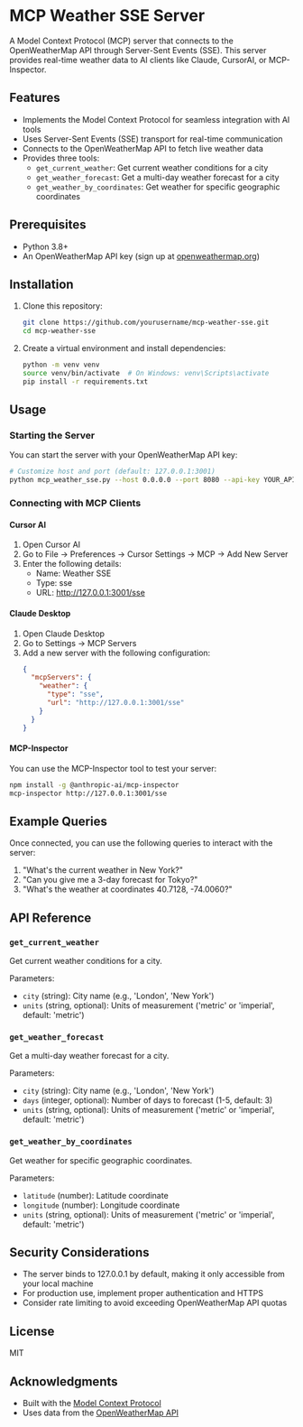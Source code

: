 # MCP Weather SSE Server

A Model Context Protocol (MCP) server that connects to the OpenWeatherMap API through Server-Sent Events (SSE). This server provides real-time weather data to AI clients like Claude, CursorAI, or MCP-Inspector.

## Features

- Implements the Model Context Protocol for seamless integration with AI tools
- Uses Server-Sent Events (SSE) transport for real-time communication
- Connects to the OpenWeatherMap API to fetch live weather data
- Provides three tools:
  - `get_current_weather`: Get current weather conditions for a city
  - `get_weather_forecast`: Get a multi-day weather forecast for a city
  - `get_weather_by_coordinates`: Get weather for specific geographic coordinates

## Prerequisites

- Python 3.8+
- An OpenWeatherMap API key (sign up at [openweathermap.org](https://openweathermap.org/))

## Installation

1. Clone this repository:
   ```bash
   git clone https://github.com/yourusername/mcp-weather-sse.git
   cd mcp-weather-sse
   ```

2. Create a virtual environment and install dependencies:
   ```bash
   python -m venv venv
   source venv/bin/activate  # On Windows: venv\Scripts\activate
   pip install -r requirements.txt
   ```

## Usage

### Starting the Server

You can start the server with your OpenWeatherMap API key:

```bash
# Customize host and port (default: 127.0.0.1:3001)
python mcp_weather_sse.py --host 0.0.0.0 --port 8080 --api-key YOUR_API_KEY
```

### Connecting with MCP Clients

#### Cursor AI

1. Open Cursor AI
2. Go to File → Preferences → Cursor Settings → MCP → Add New Server
3. Enter the following details:
   - Name: Weather SSE
   - Type: sse
   - URL: http://127.0.0.1:3001/sse

#### Claude Desktop

1. Open Claude Desktop
2. Go to Settings → MCP Servers
3. Add a new server with the following configuration:
   ```json
   {
     "mcpServers": {
       "weather": {
         "type": "sse",
         "url": "http://127.0.0.1:3001/sse"
       }
     }
   }
   ```

#### MCP-Inspector

You can use the MCP-Inspector tool to test your server:

```bash
npm install -g @anthropic-ai/mcp-inspector
mcp-inspector http://127.0.0.1:3001/sse
```

## Example Queries

Once connected, you can use the following queries to interact with the server:

1. "What's the current weather in New York?"
2. "Can you give me a 3-day forecast for Tokyo?"
3. "What's the weather at coordinates 40.7128, -74.0060?"

## API Reference

### `get_current_weather`

Get current weather conditions for a city.

Parameters:
- `city` (string): City name (e.g., 'London', 'New York')
- `units` (string, optional): Units of measurement ('metric' or 'imperial', default: 'metric')

### `get_weather_forecast`

Get a multi-day weather forecast for a city.

Parameters:
- `city` (string): City name (e.g., 'London', 'New York')
- `days` (integer, optional): Number of days to forecast (1-5, default: 3)
- `units` (string, optional): Units of measurement ('metric' or 'imperial', default: 'metric')

### `get_weather_by_coordinates`

Get weather for specific geographic coordinates.

Parameters:
- `latitude` (number): Latitude coordinate
- `longitude` (number): Longitude coordinate
- `units` (string, optional): Units of measurement ('metric' or 'imperial', default: 'metric')

## Security Considerations

- The server binds to 127.0.0.1 by default, making it only accessible from your local machine
- For production use, implement proper authentication and HTTPS
- Consider rate limiting to avoid exceeding OpenWeatherMap API quotas

## License

MIT

## Acknowledgments

- Built with the [Model Context Protocol](https://modelcontextprotocol.io/)
- Uses data from the [OpenWeatherMap API](https://openweathermap.org/api)
